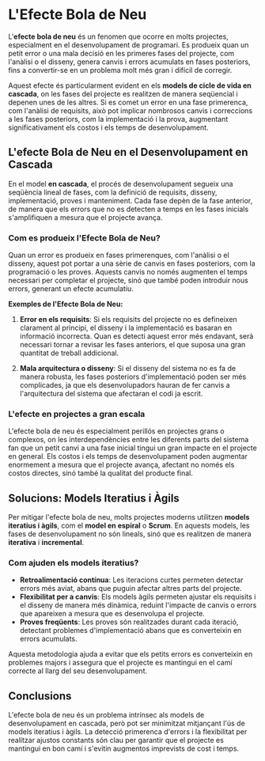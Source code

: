 # L'Efecte Bola de Neu

L'**efecte bola de neu** és un fenomen que ocorre en molts projectes, especialment en el desenvolupament de programari. Es produeix quan un petit error o una mala decisió en les primeres fases del projecte, com l'anàlisi o el disseny, genera canvis i errors acumulats en fases posteriors, fins a convertir-se en un problema molt més gran i difícil de corregir.

Aquest efecte és particularment evident en els **models de cicle de vida en cascada**, on les fases del projecte es realitzen de manera seqüencial i depenen unes de les altres. Si es comet un error en una fase primerenca, com l'anàlisi de requisits, això pot implicar nombrosos canvis i correccions a les fases posteriors, com la implementació i la prova, augmentant significativament els costos i els temps de desenvolupament.

## L'efecte Bola de Neu en el Desenvolupament en Cascada

En el model **en cascada**, el procés de desenvolupament segueix una seqüència lineal de fases, com la definició de requisits, disseny, implementació, proves i manteniment. Cada fase depèn de la fase anterior, de manera que els errors que no es detecten a temps en les fases inicials s'amplifiquen a mesura que el projecte avança.

### Com es produeix l'Efecte Bola de Neu?

Quan un error es produeix en fases primerenques, com l'anàlisi o el disseny, aquest pot portar a una sèrie de canvis en fases posteriors, com la programació o les proves. Aquests canvis no només augmenten el temps necessari per completar el projecte, sinó que també poden introduir nous errors, generant un efecte acumulatiu.

**Exemples de l'Efecte Bola de Neu:**

1. **Error en els requisits**: Si els requisits del projecte no es defineixen clarament al principi, el disseny i la implementació es basaran en informació incorrecta. Quan es detecti aquest error més endavant, serà necessari tornar a revisar les fases anteriors, el que suposa una gran quantitat de treball addicional.
   
2. **Mala arquitectura o disseny**: Si el disseny del sistema no es fa de manera robusta, les fases posteriors d'implementació poden ser més complicades, ja que els desenvolupadors hauran de fer canvis a l'arquitectura del sistema que afectaran el codi ja escrit.

### L'efecte en projectes a gran escala

L'efecte bola de neu és especialment perillós en projectes grans o complexos, on les interdependències entre les diferents parts del sistema fan que un petit canvi a una fase inicial tingui un gran impacte en el projecte en general. Els costos i els temps de desenvolupament poden augmentar enormement a mesura que el projecte avança, afectant no només els costos directes, sinó també la qualitat del producte final.

## Solucions: Models Iteratius i Àgils

Per mitigar l'efecte bola de neu, molts projectes moderns utilitzen **models iteratius i àgils**, com el **model en espiral** o **Scrum**. En aquests models, les fases de desenvolupament no són lineals, sinó que es realitzen de manera **iterativa** i **incremental**.

### Com ajuden els models iteratius?

- **Retroalimentació contínua**: Les iteracions curtes permeten detectar errors més aviat, abans que puguin afectar altres parts del projecte.
- **Flexibilitat per a canvis**: Els models àgils permeten ajustar els requisits i el disseny de manera més dinàmica, reduint l'impacte de canvis o errors que apareixen a mesura que es desenvolupa el projecte.
- **Proves freqüents**: Les proves són realitzades durant cada iteració, detectant problemes d'implementació abans que es converteixin en errors acumulats.

Aquesta metodologia ajuda a evitar que els petits errors es converteixin en problemes majors i assegura que el projecte es mantingui en el camí correcte al llarg del seu desenvolupament.

## Conclusions

L'efecte bola de neu és un problema intrínsec als models de desenvolupament en cascada, però pot ser minimitzat mitjançant l'ús de models iteratius i àgils. La detecció primerenca d'errors i la flexibilitat per realitzar ajustos constants són clau per garantir que el projecte es mantingui en bon camí i s'evitin augmentos imprevists de cost i temps.
